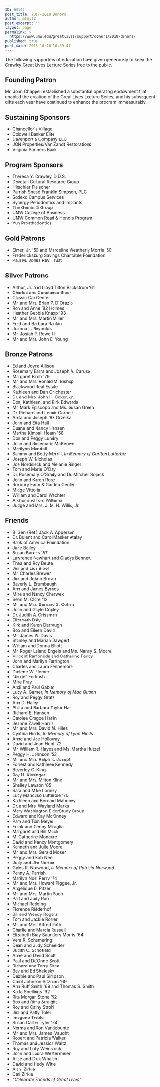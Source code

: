 ```yaml
---
ID: 60142
post_title: 2017-2018 Donors
author: mfull2
post_excerpt: ""
layout: page
permalink: >
  https://www.umw.edu/greatlives/support/donors/2018-donors/
published: true
post_date: 2018-10-16 10:39:47
---
```

The following supporters of education have given generously to keep the Crawley Great Lives Lecture Series free to the public.
<h2>Founding Patron</h2>
Mr. John Chappell established a substantial operating endowment that enabled the creation of the Great Lives Lecture Series, and his subsequent gifts each year have continued to enhance the program immeasurably.
<h2>Sustaining Sponsors</h2>
<ul>
 	<li>Chancellor's Village</li>
 	<li>Coldwell Banker Elite</li>
 	<li>Davenport &amp; Company LLC</li>
 	<li>JON Properties/Van Zandt Restorations</li>
 	<li>Virginia Partners Bank</li>
</ul>
<h2>Program Sponsors</h2>
<ul>
 	<li>Theresa Y. Crawley, D.D.S.</li>
 	<li>Dovetail Cultural Resource Group</li>
 	<li>Hirschler Fleischer</li>
 	<li>Parrish Snead Franklin Simpson, PLC</li>
 	<li>Sodexo Campus Services</li>
 	<li>Synergy Periodontics and Implants</li>
 	<li>The Gemini 3 Group</li>
 	<li>UMW College of Business</li>
 	<li>UMW Common Read &amp; Honors Program</li>
 	<li>Yuh Prosthodontics</li>
</ul>
<h2>Gold Patrons</h2>
<ul>
 	<li>Elmer, Jr. '50 and Marceline Weatherly Morris '50</li>
 	<li>Fredericksburg Savings Charitable Foundation</li>
 	<li>Paul M. Jones Rev. Trust</li>
</ul>
<h2>Silver Patrons</h2>
<ul>
 	<li>Arthur, Jr. and Lloyd Tilton Backstrom '61</li>
 	<li>Charles and Constance Block</li>
 	<li>Classic Car Center</li>
 	<li>Mr. and Mrs. Brian P. D'Orazio</li>
 	<li>Ron and Anne ’82 Holmes</li>
 	<li>Heather Gebbia Knapp '93</li>
 	<li>Mr. and Mrs. Martin Miller</li>
 	<li>Fred and Barbara Rankin</li>
 	<li>Joanna L. Reynolds</li>
 	<li>Mr. Josiah P. Rowe III</li>
 	<li>Mr. and Mrs. John E. Young</li>
</ul>
<h2>Bronze Patrons</h2>
<ul>
 	<li>Ed and Joyce Allison</li>
 	<li>Rosemary Barra and Joseph A. Caruso</li>
 	<li>Margaret Birch '79</li>
 	<li>Mr. and Mrs. Ronald M. Bishop</li>
 	<li>Blackwood Real Estate</li>
 	<li>Kathleen and Dan Chichester</li>
 	<li>Dr. and Mrs. John H. Coker, Jr.</li>
 	<li>Don, Kathleen, and Kirk Edwards</li>
 	<li>Mr. Mark Episcopo and Ms. Susan Green</li>
 	<li>Dr. Richard and Lenoir Garnett</li>
 	<li>Anita and Joseph ’83 Grzeika</li>
 	<li>John and Etta Hall</li>
 	<li>Duane and Nancy Hansen</li>
 	<li>Martha Kimball Hearn '58</li>
 	<li>Don and Peggy Lundry</li>
 	<li>John and Rosemarie McKeown</li>
 	<li>Marilynn Mendell</li>
 	<li>Sammy and Betty Merrill, <em>In Memory of Carlton Lutterbie</em></li>
 	<li>Joseph W. Nicholas</li>
 	<li>Joe Nordsieck and Melanie Ringer</li>
 	<li>Tom and Marie O'Day</li>
 	<li>Dr. Rosemary O’Grady and Dr. Mitchell Sojack</li>
 	<li>John and Karen Rose</li>
 	<li>Roxbury Farm &amp; Garden Center</li>
 	<li>Midge Vittoria</li>
 	<li>William and Carol Wachter</li>
 	<li>Archer and Tom Williams</li>
 	<li>Judge and Mrs. J. M. H. Willis, Jr.</li>
</ul>
<h2>Friends</h2>
<ul>
 	<li>B. Gen (Ret.) Jack A. Apperson</li>
 	<li>Dr. Bulent and Carol Masker Atalay</li>
 	<li>Bank of America Foundation</li>
 	<li>Jane Bailey</li>
 	<li>Susan Barnes '87</li>
 	<li>Lawrence Newhart and Gladys Bennett</li>
 	<li>Thea and Roy Beutel</li>
 	<li>Jim and Lisa Bibel</li>
 	<li>Mr. Charles Brewer</li>
 	<li>Jim and JoAnn Brown</li>
 	<li>Beverly L. Brumbaugh</li>
 	<li>Ann and James Byrnes</li>
 	<li>Mike and Nancy Cherwek</li>
 	<li>Sean M. Clore '12</li>
 	<li>Mr. and Mrs. Bernard S. Cohen</li>
 	<li>John and Gayle Copley</li>
 	<li>Dr. Judith A. Crissman</li>
 	<li>Elizabeth Daly</li>
 	<li>Kirk and Karen Darrough</li>
 	<li>Bob and Eileen David</li>
 	<li>Mr. James W. Davis</li>
 	<li>Stanley and Marian Dawgert</li>
 	<li>William and Donna Elliott</li>
 	<li>Mr. Roger Leland Engels and Ms. Nancy S. Moore</li>
 	<li>Vincent Ramoneda and Catharine Farley</li>
 	<li>John and Marilyn Farrington</li>
 	<li>Charles and Laura Fennemore</li>
 	<li>Darlene W. Flemer</li>
 	<li>“Jinxie” Forbush</li>
 	<li>Mike Fray</li>
 	<li>Andi and Paul Gabler</li>
 	<li>Lucy A. Garner, <em>In Memory of Mac Quann</em></li>
 	<li>Roy and Peggy Gratz</li>
 	<li>Ann D. Haley</li>
 	<li>Philip and Barbara Taylor Hall</li>
 	<li>Richard E. Hansen</li>
 	<li>Carolee Cragoe Harlin</li>
 	<li>Jeanne Zavell Harris</li>
 	<li>Mr. and Mrs. David M. Hiles</li>
 	<li>Cynthia Hinds, <em>In Memory of Lynn Hinds</em></li>
 	<li>Anne and Joe Holloway</li>
 	<li>David and Jean Hunt ‘72</li>
 	<li>Mr. William R. Hayes and Ms. Martha Hutzel</li>
 	<li>Peggy H. Johnson '53</li>
 	<li>Mr. and Mrs. Ralph K. Joseph</li>
 	<li>Forrest and Kathleen Kennedy</li>
 	<li>Beverley G. King</li>
 	<li>Roy H. Kissinger</li>
 	<li>Mr. and Mrs. Milton Kline</li>
 	<li>Shelley Lawson ‘85</li>
 	<li>Sara and Mike Looney</li>
 	<li>Lucy Mancuso Lutterbie '70</li>
 	<li>Kathleen and Bernard Mahoney</li>
 	<li>Dr. and Mrs. Wayland Marks</li>
 	<li>Mary Washington ElderStudy Group</li>
 	<li>Edward and Kay McKinney</li>
 	<li>Pam and Tom Meyer</li>
 	<li>Frank and Genny Miraglia</li>
 	<li>Margaret and Bill Mock</li>
 	<li>M. Catherine Moncure</li>
 	<li>David and Nancy Montgomery</li>
 	<li>Kenneth and Julie Moore</li>
 	<li>Mr. and Mrs. Gerald Moser</li>
 	<li>Peggy and Bob Neel</li>
 	<li>Judy and Jim Norton</li>
 	<li>Gyles R. Norwood, <em>In Memory of Patricia Norwood</em></li>
 	<li>Penny A. Parrish</li>
 	<li>Marilyn Noel Perry '74</li>
 	<li>Mr. and Mrs. Howard Piggee, Jr.</li>
 	<li>Angelique D. Pitzer</li>
 	<li>Mr. and Mrs. Martin Poch</li>
 	<li>Pad and Judy Rao</li>
 	<li>Michael Redding</li>
 	<li>Florence Ridderhof</li>
 	<li>Bill and Wendy Rogers</li>
 	<li>Tom and Jackie Rorrer</li>
 	<li>Mr. and Mrs. Alfred Roth</li>
 	<li>Charlie and Marcia Russell</li>
 	<li>Elizabeth Bray Saunders Morris '64</li>
 	<li>Vera R. Schemering</li>
 	<li>Dean and Judy Schneider</li>
 	<li>Judith C. Schofield</li>
 	<li>Anne and David Scott</li>
 	<li>Paul and De’Onne Scott</li>
 	<li>Richard and Terry Shea</li>
 	<li>Bev and Ed Shelesky</li>
 	<li>Debbie and Paul Simpson</li>
 	<li>Carol Johnson Sitzman '69</li>
 	<li>Ann Ruff Smith '69 and Thomas S. Smith</li>
 	<li>Karla Snellings '92</li>
 	<li>Rita Morgan Stone '52</li>
 	<li>Bob and Rima Straight</li>
 	<li>Roy and Cathy Strohl</li>
 	<li>Jim and Patty Toler</li>
 	<li>Imogene Treble</li>
 	<li>Susan Carter Tyler '64</li>
 	<li>Norma and Ron Vandebunte</li>
 	<li>Mr. and Mrs. James  Vaught</li>
 	<li>Robert and Patricia Walker</li>
 	<li>Thomas and Jessica Waltz</li>
 	<li>Roy and Lolly Weinstock</li>
 	<li>John and Laura Westermeier</li>
 	<li>Alice and Dick Whalen</li>
 	<li>David and Hedy Witte</li>
 	<li>Alan  Zirkle</li>
 	<li>Carl Zirkle</li>
 	<li><em>“Celebrate Friends of Great Lives”</em></li>
</ul>